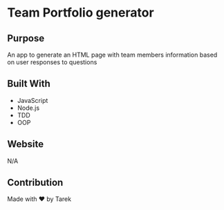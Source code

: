 # Team Portfolio generator

## Purpose
An app to generate an HTML page with team members information based on user responses to questions 

## Built With
* JavaScript
* Node.js
* TDD
* OOP

## Website
N/A

## Contribution
Made with ❤️ by Tarek
